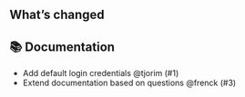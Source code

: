 ## What’s changed

## 📚 Documentation

- Add default login credentials @tjorim (#1)
- Extend documentation based on questions @frenck (#3)
